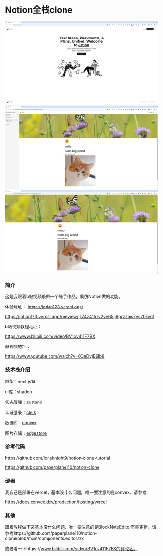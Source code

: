 # Notion全栈clone

![](snapshot/Snipaste_2024-09-12_21-06-32.png)
![](snapshot/Snipaste_2024-09-12_21-05-44.png)
![](snapshot/Snipaste_2024-09-12_21-50-32.png)

### 简介

这是我跟着b站视频敲的一个练手作品，模仿Notion做的功能。

体验地址：
https://jotion123.vercel.app/

https://jotion123.vercel.app/preview/j574z415zv2vv65g9przzms7ys70hvn1

b站视频教程地址：

https://www.bilibili.com/video/BV1ov411F7BX

原视频地址：

https://www.youtube.com/watch?v=0OaDyjB9Ib8

### 技术栈介绍

框架：next.js14

ui库：shadcn

状态管理：zustand

认证登录：[clerk](https://clerk.com/)

数据库：[convex](https://www.convex.dev/)

图片存储：[edgestore](https://edgestore.dev/)

### 参考代码

https://github.com/loneknight9/notion-clone-tutorial

https://github.com/paperplane110/notion-clone

### 部署

我自己是部署在vercel，基本没什么问题，唯一要注意的是convex，请参考

https://docs.convex.dev/production/hosting/vercel

### 其他

跟着教程做下来基本没什么问题，唯一要注意的是BlockNoteEditor有些更新，请参考https://github.com/paperplane110/notion-clone/blob/main/components/editor.tsx

或者看一下https://www.bilibili.com/video/BV1ov411F7BX的评论区。